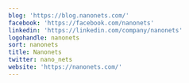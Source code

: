 ```yaml
---
blog: 'https://blog.nanonets.com/'
facebook: 'https://facebook.com/nanonets'
linkedin: 'https://linkedin.com/company/nanonets'
logohandle: nanonets
sort: nanonets
title: Nanonets
twitter: nano_nets
website: 'https://nanonets.com/'
---
```

